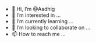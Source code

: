 - 👋 Hi, I’m @Aadhig
- 👀 I’m interested in ...
- 🌱 I’m currently learning ...
- 💞️ I’m looking to collaborate on ...
- 📫 How to reach me ...

<!---
Aadhig/Aadhig is a ✨ special ✨ repository because its `README.md` (this file) appears on your GitHub profile.
You can click the Preview link to take a look at your changes.
--->
